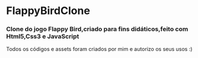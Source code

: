 <h1>FlappyBirdClone</h1>

<h3>Clone do jogo Flappy Bird,criado para fins didáticos,feito com Html5,Css3 e JavaScript</h3>
<p>Todos os códigos e assets foram criados por mim e autorizo os seus usos :)</p>
